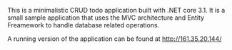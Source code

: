This is a minimalistic CRUD todo application built with .NET core 3.1.
It is a small sample application that uses the MVC architecture and Entity Freamework to handle database related operations.

A running version of the application can be found at http://161.35.20.144/ 
